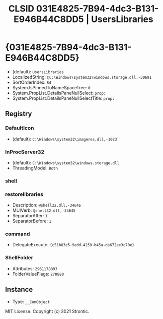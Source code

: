﻿---
title: "CLSID 031E4825-7B94-4dc3-B131-E946B44C8DD5 | UsersLibraries"
excerpt: What is COM-Object CLSID 031E4825-7B94-4dc3-B131-E946B44C8DD5?
---

# {031E4825-7B94-4dc3-B131-E946B44C8DD5}

* (default): `UsersLibraries`
* LocalizedString: `@C:\Windows\system32\windows.storage.dll,-50691`
* SortOrderIndex: `84`
* System.IsPinnedToNameSpaceTree: `0`
* System.PropList.DetailsPaneNullSelect: `prop:`
* System.PropList.DetailsPaneNullSelectTitle: `prop:`

## Registry


### DefaultIcon

* (default): `C:\Windows\system32\imageres.dll,-1023`

### InProcServer32

* (default): `C:\Windows\system32\windows.storage.dll`
* ThreadingModel: `Both`

### shell


### restorelibraries

* Description: `@shell32.dll,-34646`
* MUIVerb: `@shell32.dll,-34645`
* SeparatorAfter: `1`
* SeparatorBefore: `1`

### command

* DelegateExecute: `{c51b83e5-9edd-4250-b45a-da672ee3c70e}`

### ShellFolder

* Attributes: `2961178893`
* FolderValueFlags: `270880`

## Instance

* Type: `__ComObject`

MIT License. Copyright (c) 2021 Strontic.



